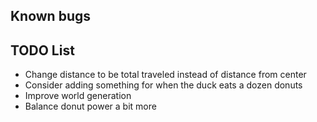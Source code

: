 ## Known bugs

## TODO List
* Change distance to be total traveled instead of distance from center
* Consider adding something for when the duck eats a dozen donuts
* Improve world generation
* Balance donut power a bit more

